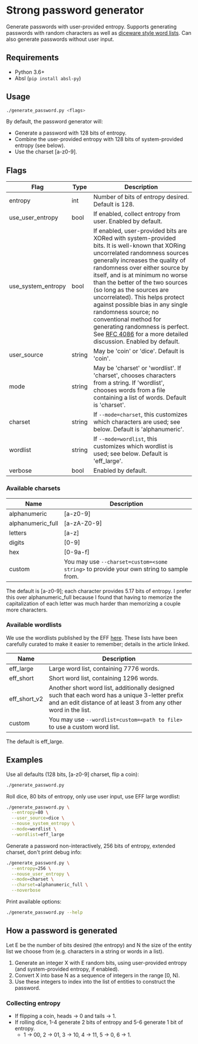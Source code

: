 # Strong password generator

Generate passwords with user-provided entropy. Supports generating passwords with random characters as well as [diceware style word lists](https://xkcd.com/936/). Can also generate passwords without user input.

## Requirements

* Python 3.6+
* Absl (`pip install absl-py`)

## Usage

```sh
./generate_password.py <flags>
```

By default, the password generator will:

* Generate a password with 128 bits of entropy.
* Combine the user-provided entropy with 128 bits of system-provided entropy (see below).
* Use the charset [a-z0-9].

## Flags

Flag | Type | Description
-----|------|------------
entropy | int | Number of bits of entropy desired. Default is 128.
use_user_entropy | bool | If enabled, collect entropy from user. Enabled by default.
use_system_entropy | bool | If enabled, user-provided bits are XORed with system-provided bits. It is well-known that XORing uncorrelated randomness sources generally increases the quality of randomness over either source by itself, and is at minimum no worse than the better of the two sources (so long as the sources are uncorrelated). This helps protect against possible bias in any single randomness source; no conventional method for generating randomness is perfect. See [RFC 4086](https://tools.ietf.org/html/rfc4086#section-5) for a more detailed discussion. Enabled by default.
user_source | string | May be 'coin' or 'dice'. Default is 'coin'.
mode | string | May be 'charset' or 'wordlist'. If 'charset', chooses characters from a string. If 'wordlist', chooses words from a file containing a list of words. Default is 'charset'.
charset | string | If `--mode=charset`, this customizes which characters are used; see below. Default is 'alphanumeric'.
wordlist | string | If `--mode=wordlist`, this customizes which wordlist is used; see below. Default is 'eff_large'.
verbose | bool | Enabled by default.

### Available charsets

Name | Description
-----|------------
alphanumeric | [a-z0-9]
alphanumeric_full | [a-zA-Z0-9]
letters | [a-z]
digits | [0-9]
hex | [0-9a-f]
custom | You may use `--charset=custom=<some string>` to provide your own string to sample from.

The default is [a-z0-9]; each character provides 5.17 bits of entropy. I prefer this over alphanumeric_full because I found that having to memorize the capitalization of each letter was much harder than memorizing a couple more characters.

### Available wordlists

We use the wordlists published by the EFF [here](https://www.eff.org/deeplinks/2016/07/new-wordlists-random-passphrases). These lists have been carefully curated to make it easier to remember; details in the article linked.

Name | Description
-----|------------
eff_large | Large word list, containing 7776 words.
eff_short | Short word list, containing 1296 words.
eff_short_v2 | Another short word list, additionally designed such that each word has a unique 3-letter prefix and an edit distance of at least 3 from any other word in the list.
custom | You may use `--wordlist=custom=<path to file>` to use a custom word list.

The default is eff_large.

## Examples

Use all defaults (128 bits, [a-z0-9] charset, flip a coin):

```sh
./generate_password.py
```

Roll dice, 80 bits of entropy, only use user input, use EFF large wordlist:

```sh
./generate_password.py \
  --entropy=80 \
  --user_source=dice \
  --nouse_system_entropy \
  --mode=wordlist \
  --wordlist=eff_large
```

Generate a password non-interactively, 256 bits of entropy, extended charset, don't print debug info:

```sh
./generate_password.py \
  --entropy=256 \
  --nouse_user_entropy \
  --mode=charset \
  --charset=alphanumeric_full \
  --noverbose
```

Print available options:

```sh
./generate_password.py --help
```

## How a password is generated

Let E be the number of bits desired (the entropy) and N the size of the entity list we choose from (e.g. characters in a string or words in a list).

1. Generate an integer X with E random bits, using user-provided entropy (and system-provided entropy, if enabled).
2. Convert X into base N as a sequence of integers in the range [0, N).
3. Use these integers to index into the list of entities to construct the password.

### Collecting entropy

* If flipping a coin, heads -> 0 and tails -> 1.
* If rolling dice, 1-4 generate 2 bits of entropy and 5-6 generate 1 bit of entropy.
  * 1 -> 00, 2 -> 01, 3 -> 10, 4 -> 11, 5 -> 0, 6 -> 1.
